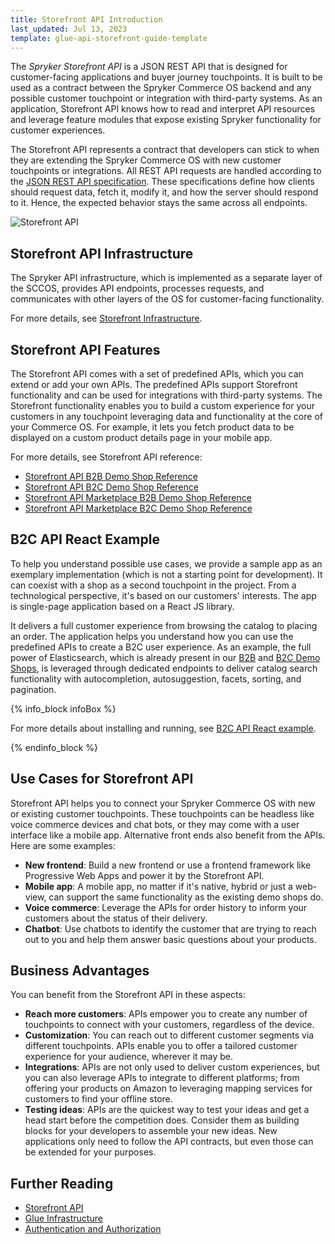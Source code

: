 ```yaml
---
title: Storefront API Introduction
last_updated: Jul 13, 2023
template: glue-api-storefront-guide-template
---
```


The *Spryker Storefront API* is a JSON REST API that is designed for customer-facing applications and buyer journey touchpoints. It is built to be used as a contract between the Spryker Commerce OS backend and any possible customer touchpoint or integration with third-party systems. As an application, Storefront API knows how to read and interpret API resources and leverage feature modules that expose existing Spryker functionality for customer experiences.

The Storefront API represents a contract that developers can stick to when they are extending the Spryker Commerce OS with new customer touchpoints or integrations. All REST API requests are handled according to the [JSON REST API specification](https://jsonapi.org/). These specifications define how clients should request data, fetch it, modify it, and how the server should respond to it. Hence, the expected behavior stays the same across all endpoints.

![Storefront API](https://spryker.s3.eu-central-1.amazonaws.com/docs/Glue+API/Glue+REST+API/glue-rest-api.jpg)

## Storefront API Infrastructure

The Spryker API infrastructure, which is implemented as a separate layer of the SCCOS, provides API endpoints, processes requests, and communicates with other layers of the OS for customer-facing functionality.

For more details, see [Storefront Infrastructure](/docs/dg/dev/glue-api/latest/rest-api/glue-infrastructure.html).

## Storefront API Features

The Storefront API comes with a set of predefined APIs, which you can extend or add your own APIs. The predefined APIs support Storefront functionality and can be used for integrations with third-party systems. The Storefront functionality enables you to build a custom experience for your customers in any touchpoint leveraging data and functionality at the core of your Commerce OS. For example, it lets you fetch product data to be displayed on a custom product details page in your mobile app.

For more details, see Storefront API reference:

- [Storefront API B2B Demo Shop Reference](/docs/integrations/spryker-glue-api/api-references/storefront-api/storefront-api-b2b-demo-shop-reference.html)
- [Storefront API B2C Demo Shop Reference](/docs/integrations/spryker-glue-api/api-references/storefront-api/storefront-api-b2c-demo-shop-reference.html)
- [Storefront API Marketplace B2B Demo Shop Reference](/docs/integrations/spryker-glue-api/api-references/storefront-api/storefront-api-marketplace-b2b-demo-shop-reference.html)
- [Storefront API Marketplace B2C Demo Shop Reference](/docs/integrations/spryker-glue-api/api-references/storefront-api/storefront-api-marketplace-b2c-demo-shop-reference.html)

## B2C API React Example

To help you understand possible use cases, we provide a sample app as an exemplary implementation (which is not a starting point for development). It can coexist with a shop as a second touchpoint in the project. From a technological perspective, it's based on our customers' interests. The app is single-page application based on a React JS library.

It delivers a full customer experience from browsing the catalog to placing an order. The application helps you understand how you can use the predefined APIs to create a B2C user experience. As an example, the full power of Elasticsearch, which is already present in our [B2B](/docs/about/all/b2b-suite.html) and [B2C Demo Shops](/docs/about/all/b2c-suite.html), is leveraged through dedicated endpoints to deliver catalog search functionality with autocompletion, autosuggestion, facets, sorting, and pagination.

{% info_block infoBox %}

For more details about installing and running, see [B2C API React example](/docs/dg/dev/glue-api/latest/glue-api-tutorials/b2c-api-react-example/b2c-api-react-example.html).

{% endinfo_block %}

## Use Cases for Storefront API

Storefront API helps you to connect your Spryker Commerce OS with new or existing customer touchpoints. These touchpoints can be headless like voice commerce devices and chat bots, or they may come with a user interface like a mobile app. Alternative front ends also benefit from the APIs. Here are some examples:

- **New frontend**: Build a new frontend or use a frontend framework like Progressive Web Apps and power it by the Storefront API.
- **Mobile app**: A mobile app, no matter if it's native, hybrid or just a web-view, can support the same functionality as the existing demo shops do.
- **Voice commerce**: Leverage the APIs for order history to inform your customers about the status of their delivery.
- **Chatbot**: Use chatbots to identify the customer that are trying to reach out to you and help them answer basic questions about your products.

## Business Advantages

You can benefit from the Storefront API in these aspects:

- **Reach more customers**: APIs empower you to create any number of touchpoints to connect with your customers, regardless of the device.
- **Customization**: You can reach out to different customer segments via different touchpoints. APIs enable you to offer a tailored customer experience for your audience, wherever it may be.
- **Integrations**: APIs are not only used to deliver custom experiences, but you can also leverage APIs to integrate to different platforms; from offering your products on Amazon to leveraging mapping services for customers to find your offline store.
- **Testing ideas**: APIs are the quickest way to test your ideas and get a head start before the competition does. Consider them as building blocks for your developers to assemble your new ideas. New applications only need to follow the API contracts, but even those can be extended for your purposes.

## Further Reading

- [Storefront API](/docs/integrations/spryker-glue-api/storefront-api/storefront-api.html)
- [Glue Infrastructure](/docs/dg/dev/glue-api/latest/rest-api/glue-infrastructure.html)
- [Authentication and Authorization](/docs/integrations/spryker-glue-api/authenticating-and-authorization/glue-api-authenticating-and-authorization.html)

